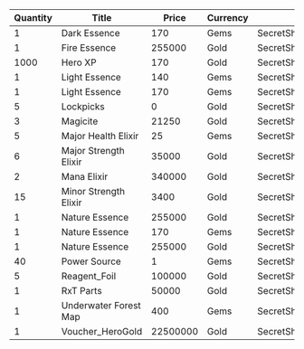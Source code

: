 | Quantity | Title | Price | Currency |  Dev Name |
| -------- | ----- | ----- | -------- |  -------- |
| 1 | Dark Essence | 170 | Gems | SecretShop.Page02.Reagent.19 |
| 1 | Fire Essence | 255000 | Gold | SecretShop.Page02.Reagent.06 |
| 1000 | Hero XP | 170 | Gold | SecretShop.Page02.Misc.05 |
| 1 | Light Essence | 140 | Gems | SecretShop.Page02.UnderworldTrader.12 |
| 1 | Light Essence | 170 | Gems | SecretShop.Page02.UnderworldTrader.16 |
| 5 | Lockpicks | 0 | Gold | SecretShop.Page02.Free.02 |
| 3 | Magicite | 21250 | Gold | SecretShop.Page02.Ore.01 |
| 5 | Major Health Elixir | 25 | Gems | SecretShop.Page02.Elixir.06 |
| 6 | Major Strength Elixir | 35000 | Gold | SecretShop.Page02.UnderworldTraderGold.04 |
| 2 | Mana Elixir | 340000 | Gold | SecretShop.Page02.Elixir.03 |
| 15 | Minor Strength Elixir | 3400 | Gold | SecretShop.Page02.Elixir.05 |
| 1 | Nature Essence | 255000 | Gold | SecretShop.Page02.Reagent.10 |
| 1 | Nature Essence | 170 | Gems | SecretShop.Page02.Reagent.25 |
| 1 | Nature Essence | 255000 | Gold | SecretShop.Page02.Shard.04 |
| 40 | Power Source | 1 | Gems | SecretShop.Page02.UnderworldTrader.19 |
| 5 | Reagent_Foil | 100000 | Gold | SecretShop.Page02.CharShard.07 |
| 1 | RxT Parts | 50000 | Gold | SecretShop.Page02.Misc.09 |
| 1 | Underwater Forest Map | 400 | Gems | SecretShop.Page02.TreasureMap.09 |
| 1 | Voucher_HeroGold | 22500000 | Gold | SecretShop.Page02.VIP3.08 |
